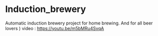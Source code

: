 # Induction_brewery
Automatic induction brewery project for home brewing.
And for all beer lovers )
video : https://youtu.be/m5bMRu4SvqA